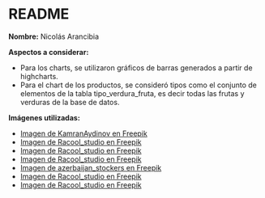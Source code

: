 # README
**Nombre:**
Nicolás Arancibia

**Aspectos a considerar:**
- Para los charts, se utilizaron gráficos de barras generados a partir de highcharts.
- Para el chart de los productos, se consideró tipos como el conjunto de elementos de la tabla tipo_verdura_fruta, es decir todas las frutas y verduras de la base de datos.

**Imágenes utilizadas:**
- <a href="https://www.freepik.es/foto-gratis/vista-superior-frutas-verduras-berenjena-pimientos-manzanas-zanahoria-cilantro-coliflor-caqui-rabano-tomates-cherry-sobre-fondo-azul_17233634.htm#fromView=search&page=1&position=4&uuid=ad700488-d04b-47e7-9902-8a953f27ddbd">Imagen de KamranAydinov en Freepik</a>
- <a href="https://www.freepik.es/foto-gratis/cerca-manzana-fresca_6818031.htm#fromView=search&page=1&position=5&uuid=9bf775e6-2f14-4a81-8361-9670b6d53c7d">Imagen de Racool_studio en Freepik</a>
- <a href="https://www.freepik.es/foto-gratis/fruta-pera-fresca-humeda_6948436.htm#fromView=search&page=1&position=4&uuid=48cc3d3c-8333-45c9-97a4-df5ffe40df86">Imagen de Racool_studio en Freepik</a>
- <a href="https://www.freepik.es/foto-gratis/naranja-sobre-blanco-sobre-blanco_6901003.htm#fromView=search&page=1&position=2&uuid=fb0639e4-78c3-4f97-b508-fe0aa24ba66c">Imagen de Racool_studio en Freepik</a>
- <a href="https://www.freepik.es/foto-gratis/pila-zanahorias-cuenco-sobre-marmol_15296744.htm#fromView=search&page=1&position=15&uuid=face81bb-89c4-4230-a57b-557fc715ce6b">Imagen de azerbaijan_stockers en Freepik</a>
- <a href="https://www.freepik.es/foto-gratis/lechuga-verde-sobre-superficie-blanca_10657047.htm#fromView=search&page=1&position=8&uuid=1fe3c816-5c9e-4aca-9a32-4bf7753216bd">Imagen de Racool_studio en Freepik</a>
- <a href="https://www.freepik.es/foto-gratis/fondo-textura-primer-plano-lechuga_8759344.htm#fromView=search&page=1&position=3&uuid=147668bb-b483-44bd-b7d7-71f7999bbbc6">Imagen de Racool_studio en Freepik</a>